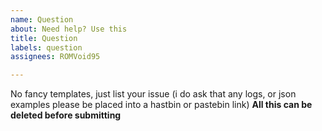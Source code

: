 ```yaml
---
name: Question
about: Need help? Use this
title: Question
labels: question
assignees: ROMVoid95

---
```


No fancy templates, just list your issue
(i do ask that any logs, or json examples please be placed into a hastbin or pastebin link)
**All this can be deleted before submitting**
